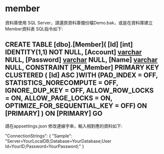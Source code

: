 # member

資料庫使用 SQL Server，請還原資料庫備份檔Demo.bak，或是在資料庫建立Member資料表
SQL指令如下:

CREATE TABLE [dbo].[Member](
[Id] [int] IDENTITY(1,1) NOT NULL,
[Account] [varchar](20) NULL,
[Password] [varchar](50) NULL,
[Name] [varchar](20) NULL,
	CONSTRAINT [PK_Member] PRIMARY KEY CLUSTERED 
	(
	[Id] ASC
	)WITH (PAD_INDEX = OFF, STATISTICS_NORECOMPUTE = OFF, IGNORE_DUP_KEY = OFF, ALLOW_ROW_LOCKS = ON, ALLOW_PAGE_LOCKS = ON, OPTIMIZE_FOR_SEQUENTIAL_KEY = OFF) ON [PRIMARY]
) ON [PRIMARY]
GO
----------------------

請在appsettings.json 修改連線字串，輸入相對應的資料如下:

"ConnectionStrings": {
    "Sample": "Server=YourLocalDB;Database=YourDatabase;User Id=YourID;Password=YourPassword;"
  }
